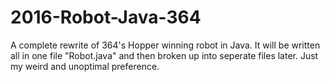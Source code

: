 # 2016-Robot-Java-364
A complete rewrite of 364's Hopper winning robot in Java. It will be written all in one file "Robot.java" and then broken up into seperate files later. Just my weird and unoptimal preference.
